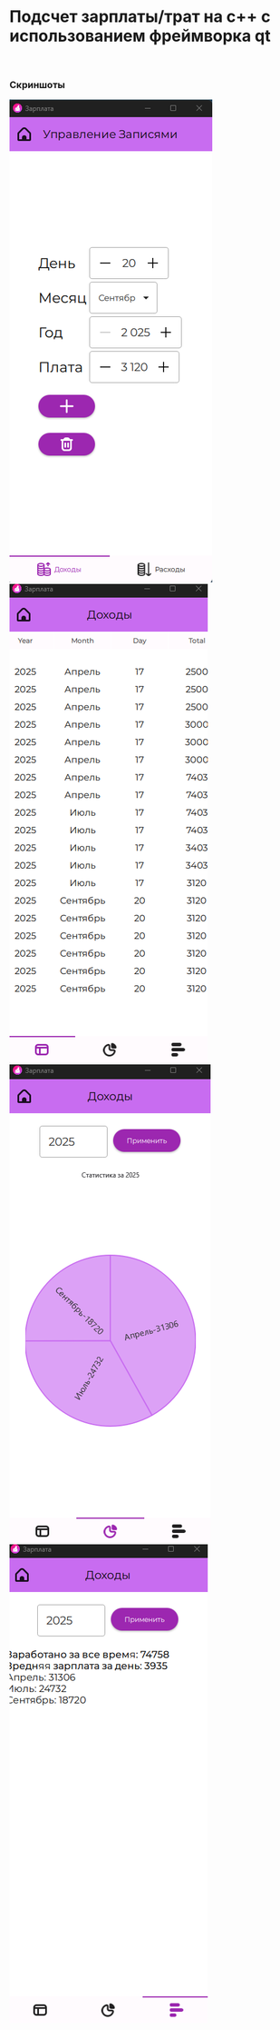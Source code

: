 <h1>Подсчет зарплаты/трат на c++ с использованием фреймворка qt</h1><br>

<h3>Скриншоты</h3>

![Alt text](screenshot/screen1.png)
![Alt text](screenshot/screen2.png)
![Alt text](screenshot/screen3.png)
![Alt text](screenshot/screen4.png)
